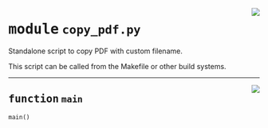 <!-- markdownlint-disable -->

<a href="../../src/py/commands/copy_pdf.py#L0"><img align="right" style="float:right;" src="https://img.shields.io/badge/-source-cccccc?style=flat-square"></a>

# <kbd>module</kbd> `copy_pdf.py`
Standalone script to copy PDF with custom filename. 

This script can be called from the Makefile or other build systems. 


---

<a href="../../src/py/commands/copy_pdf.py#L18"><img align="right" style="float:right;" src="https://img.shields.io/badge/-source-cccccc?style=flat-square"></a>

## <kbd>function</kbd> `main`

```python
main()
```






